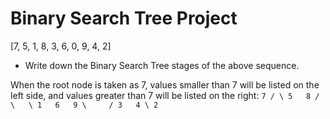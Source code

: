 # Binary Search Tree Project
[7, 5, 1, 8, 3, 6, 0, 9, 4, 2]

-  Write down the Binary Search Tree stages of the above sequence.

When the root node is taken as 7, values smaller than 7 will be listed on the left side, and values greater than 7 will be listed on the right:
`
    7
   / \
  5   8
 / \   \
1   6   9
 \     /
  3   4
   \
    2
`

